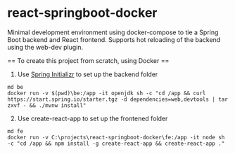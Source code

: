 # react-springboot-docker
Minimal development environment using docker-compose to tie a  Spring Boot backend and React frontend. Supports hot reloading of the backend using the web-dev plugin.

== To create this project from scratch, using Docker ==
1. Use [Spring Initializr](https://start.spring.io/) to set up the backend folder
```
md be
docker run -v $(pwd)\be:/app -it openjdk sh -c "cd /app && curl https://start.spring.io/starter.tgz -d dependencies=web,devtools | tar zxvf - && ./mvnw install"
```
2. Use create-react-app to set up the frontened folder
```
md fe
docker run -v C:\projects\react-springboot-docker\fe:/app -it node sh -c "cd /app && npm install -g create-react-app && create-react-app ."
```
